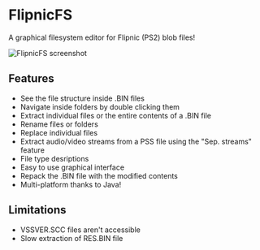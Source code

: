 # FlipnicFS
A graphical filesystem editor for Flipnic (PS2) blob files!

![FlipnicFS screenshot](https://github.com/MarkusMaal/flipnicfs/assets/45605071/5496b30d-5e0b-4c15-a264-a97c39cdf691)

## Features
* See the file structure inside .BIN files
* Navigate inside folders by double clicking them
* Extract individual files or the entire contents of a .BIN file
* Rename files or folders
* Replace individual files
* Extract audio/video streams from a PSS file using the "Sep. streams" feature
* File type desriptions
* Easy to use graphical interface
* Repack the .BIN file with the modified contents
* Multi-platform thanks to Java!

## Limitations
* VSSVER.SCC files aren't accessible
* Slow extraction of RES.BIN file
